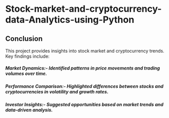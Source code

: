 # Stock-market-and-cryptocurrency-data-Analytics-using-Python

## Conclusion
This project provides insights into stock market and cryptocurrency trends. Key findings include:
##### Market Dynamics:- Identified patterns in price movements and trading volumes over time.
##### Performance Comparison:- Highlighted differences between stocks and cryptocurrencies in volatility and growth rates.
##### Investor Insights:- Suggested opportunities based on market trends and data-driven analysis.
